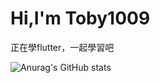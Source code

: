 # Hi,I'm Toby1009
正在學flutter，一起學習吧

![Anurag's GitHub stats](https://github-readme-stats.vercel.app/api?username=Toby1009&show_icons=true&theme=transparent)
